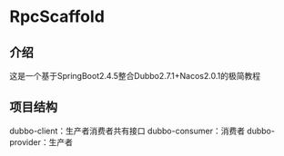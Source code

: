 # RpcScaffold

## 介绍
这是一个基于SpringBoot2.4.5整合Dubbo2.7.1+Nacos2.0.1的极简教程

## 项目结构
dubbo-client：生产者消费者共有接口
dubbo-consumer：消费者
dubbo-provider：生产者


